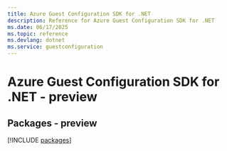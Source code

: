 ```yaml
---
title: Azure Guest Configuration SDK for .NET
description: Reference for Azure Guest Configuration SDK for .NET
ms.date: 06/17/2025
ms.topic: reference
ms.devlang: dotnet
ms.service: guestconfiguration
---
```

# Azure Guest Configuration SDK for .NET - preview
## Packages - preview
[!INCLUDE [packages](guest-configuration-index.md)]
